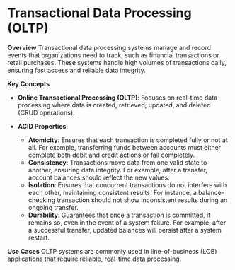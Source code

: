 # Transactional Data Processing (OLTP)

**Overview**
Transactional data processing systems manage and record events that organizations need to track, such as financial transactions or retail purchases. These systems handle high volumes of transactions daily, ensuring fast access and reliable data integrity.

**Key Concepts**

- **Online Transactional Processing (OLTP)**: Focuses on real-time data processing where data is created, retrieved, updated, and deleted (CRUD operations). 

- **ACID Properties**:
  - **Atomicity**: Ensures that each transaction is completed fully or not at all. For example, transferring funds between accounts must either complete both debit and credit actions or fail completely.
  - **Consistency**: Transactions move data from one valid state to another, ensuring data integrity. For example, after a transfer, account balances should reflect the new values.
  - **Isolation**: Ensures that concurrent transactions do not interfere with each other, maintaining consistent results. For instance, a balance-checking transaction should not show inconsistent results during an ongoing transfer.
  - **Durability**: Guarantees that once a transaction is committed, it remains so, even in the event of a system failure. For example, after a successful transfer, updated balances will persist after a system restart.

**Use Cases**
OLTP systems are commonly used in line-of-business (LOB) applications that require reliable, real-time data processing.
